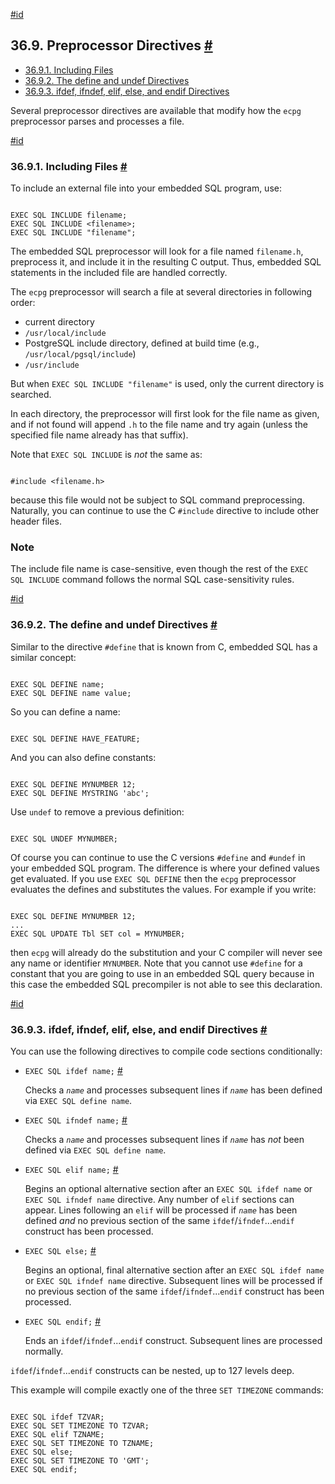 [#id](#ECPG-PREPROC)

## 36.9. Preprocessor Directives [#](#ECPG-PREPROC)

  * [36.9.1. Including Files](ecpg-preproc#ECPG-INCLUDE)
  * [36.9.2. The define and undef Directives](ecpg-preproc#ECPG-DEFINE)
  * [36.9.3. ifdef, ifndef, elif, else, and endif Directives](ecpg-preproc#ECPG-IFDEF)

Several preprocessor directives are available that modify how the `ecpg` preprocessor parses and processes a file.

[#id](#ECPG-INCLUDE)

### 36.9.1. Including Files [#](#ECPG-INCLUDE)

To include an external file into your embedded SQL program, use:

```

EXEC SQL INCLUDE filename;
EXEC SQL INCLUDE <filename>;
EXEC SQL INCLUDE "filename";
```

The embedded SQL preprocessor will look for a file named `filename.h`, preprocess it, and include it in the resulting C output. Thus, embedded SQL statements in the included file are handled correctly.

The `ecpg` preprocessor will search a file at several directories in following order:

* current directory
* `/usr/local/include`
* PostgreSQL include directory, defined at build time (e.g., `/usr/local/pgsql/include`)
* `/usr/include`

But when `EXEC SQL INCLUDE "filename"` is used, only the current directory is searched.

In each directory, the preprocessor will first look for the file name as given, and if not found will append `.h` to the file name and try again (unless the specified file name already has that suffix).

Note that `EXEC SQL INCLUDE` is *not* the same as:

```

#include <filename.h>
```

because this file would not be subject to SQL command preprocessing. Naturally, you can continue to use the C `#include` directive to include other header files.

### Note

The include file name is case-sensitive, even though the rest of the `EXEC SQL INCLUDE` command follows the normal SQL case-sensitivity rules.

[#id](#ECPG-DEFINE)

### 36.9.2. The define and undef Directives [#](#ECPG-DEFINE)

Similar to the directive `#define` that is known from C, embedded SQL has a similar concept:

```

EXEC SQL DEFINE name;
EXEC SQL DEFINE name value;
```

So you can define a name:

```

EXEC SQL DEFINE HAVE_FEATURE;
```

And you can also define constants:

```

EXEC SQL DEFINE MYNUMBER 12;
EXEC SQL DEFINE MYSTRING 'abc';
```

Use `undef` to remove a previous definition:

```

EXEC SQL UNDEF MYNUMBER;
```

Of course you can continue to use the C versions `#define` and `#undef` in your embedded SQL program. The difference is where your defined values get evaluated. If you use `EXEC SQL DEFINE` then the `ecpg` preprocessor evaluates the defines and substitutes the values. For example if you write:

```

EXEC SQL DEFINE MYNUMBER 12;
...
EXEC SQL UPDATE Tbl SET col = MYNUMBER;
```

then `ecpg` will already do the substitution and your C compiler will never see any name or identifier `MYNUMBER`. Note that you cannot use `#define` for a constant that you are going to use in an embedded SQL query because in this case the embedded SQL precompiler is not able to see this declaration.

[#id](#ECPG-IFDEF)

### 36.9.3. ifdef, ifndef, elif, else, and endif Directives [#](#ECPG-IFDEF)

You can use the following directives to compile code sections conditionally:

* `EXEC SQL ifdef name;` [#](#ECPG-IFDEF-IFDEF)

  Checks a *`name`* and processes subsequent lines if *`name`* has been defined via `EXEC SQL define name`.

* `EXEC SQL ifndef name;` [#](#ECPG-IFDEF-IFNDEF)

  Checks a *`name`* and processes subsequent lines if *`name`* has *not* been defined via `EXEC SQL define name`.

* `EXEC SQL elif name;` [#](#ECPG-IFDEF-ELIF)

  Begins an optional alternative section after an `EXEC SQL ifdef name` or `EXEC SQL ifndef name` directive. Any number of `elif` sections can appear. Lines following an `elif` will be processed if *`name`* has been defined *and* no previous section of the same `ifdef`/`ifndef`...`endif` construct has been processed.

* `EXEC SQL else;` [#](#ECPG-IFDEF-ELSE)

  Begins an optional, final alternative section after an `EXEC SQL ifdef name` or `EXEC SQL ifndef name` directive. Subsequent lines will be processed if no previous section of the same `ifdef`/`ifndef`...`endif` construct has been processed.

* `EXEC SQL endif;` [#](#ECPG-IFDEF-ENDIF)

  Ends an `ifdef`/`ifndef`...`endif` construct. Subsequent lines are processed normally.

`ifdef`/`ifndef`...`endif` constructs can be nested, up to 127 levels deep.

This example will compile exactly one of the three `SET TIMEZONE` commands:

```

EXEC SQL ifdef TZVAR;
EXEC SQL SET TIMEZONE TO TZVAR;
EXEC SQL elif TZNAME;
EXEC SQL SET TIMEZONE TO TZNAME;
EXEC SQL else;
EXEC SQL SET TIMEZONE TO 'GMT';
EXEC SQL endif;
```